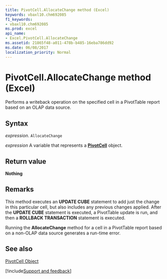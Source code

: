 ```yaml
---
title: PivotCell.AllocateChange method (Excel)
keywords: vbaxl10.chm692085
f1_keywords:
- vbaxl10.chm692085
ms.prod: excel
api_name:
- Excel.PivotCell.AllocateChange
ms.assetid: 21865f48-a011-478b-b485-16eba786dd92
ms.date: 06/08/2017
localization_priority: Normal
---
```



# PivotCell.AllocateChange method (Excel)

Performs a writeback operation on the specified cell in a PivotTable report based on an OLAP data source.


## Syntax

_expression_. `AllocateChange`

_expression_ A variable that represents a **[PivotCell](Excel.PivotCell.md)** object.


## Return value

 **Nothing**


## Remarks

This method executes an  **UPDATE CUBE** statement to add just the change in this particular cell, but also includes any previous changes applied. After the **UPDATE CUBE** statement is executed, a PivotTable update is run, and then a **ROLLBACK TRANSACTION** statement is executed.

Running the  **AllocateChange** method for a cell in a PivotTable report based on a non-OLAP data source generates a run-time error.


## See also


[PivotCell Object](Excel.PivotCell.md)

[!include[Support and feedback](~/includes/feedback-boilerplate.md)]